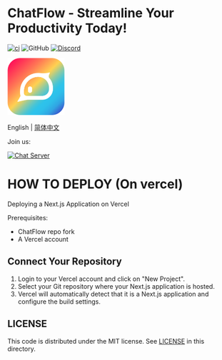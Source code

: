 # ChatFlow - Streamline Your Productivity Today!

[![ci](https://github.com/prompt-engineering/chat-flow/actions/workflows/ci.yaml/badge.svg)](https://github.com/prompt-engineering/chat-flow/actions/workflows/ci.yaml)
![GitHub](https://img.shields.io/github/license/prompt-engineering/chat-flow)
[![Discord](https://img.shields.io/discord/1082563233593966612)](https://discord.gg/FSWXq4DmEj)

<img src="src/assets/clickprompt-home.svg" width='128' height='128' alt='ClickPrompt Logo' />

English | [简体中文](./README.zh-CN.md)

Join us:

[![Chat Server](https://img.shields.io/badge/chat-discord-7289da.svg)](https://discord.gg/FSWXq4DmEj)

# HOW TO DEPLOY (On vercel)

Deploying a Next.js Application on Vercel

Prerequisites:

- ChatFlow repo fork
- A Vercel account

##  Connect Your Repository

1. Login to your Vercel account and click on "New Project".
2. Select your Git repository where your Next.js application is hosted.
3. Vercel will automatically detect that it is a Next.js application and configure the build settings.


## LICENSE

This code is distributed under the MIT license. See [LICENSE](./LICENSE) in this directory.

